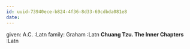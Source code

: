 ```yaml
---
id: uuid-73940ece-b824-4f36-8d33-69cdbda081e8
date: 
---
```


given: A.C.  :Latn
family: Graham :Latn
**Chuang Tzu. The Inner Chapters** :Latn
